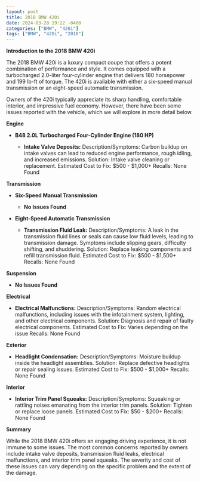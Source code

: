 ```yaml
---
layout: post
title: 2018 BMW 420i
date: 2024-03-28 19:22 -0400
categories: ["BMW", "420i"]
tags: ["BMW", "420i", "2018"]
---
```

**Introduction to the 2018 BMW 420i**

The 2018 BMW 420i is a luxury compact coupe that offers a potent combination of performance and style. It comes equipped with a turbocharged 2.0-liter four-cylinder engine that delivers 180 horsepower and 199 lb-ft of torque. The 420i is available with either a six-speed manual transmission or an eight-speed automatic transmission.

Owners of the 420i typically appreciate its sharp handling, comfortable interior, and impressive fuel economy. However, there have been some issues reported with the vehicle, which we will explore in more detail below.

**Engine**

* **B48 2.0L Turbocharged Four-Cylinder Engine (180 HP)**

    * **Intake Valve Deposits:**
    Description/Symptoms: Carbon buildup on intake valves can lead to reduced engine performance, rough idling, and increased emissions.
    Solution: Intake valve cleaning or replacement.
    Estimated Cost to Fix: $500 - $1,000+
    Recalls: None Found

**Transmission**

* **Six-Speed Manual Transmission**

    * **No Issues Found**

* **Eight-Speed Automatic Transmission**

    * **Transmission Fluid Leak:**
    Description/Symptoms: A leak in the transmission fluid lines or seals can cause low fluid levels, leading to transmission damage. Symptoms include slipping gears, difficulty shifting, and shuddering.
    Solution: Replace leaking components and refill transmission fluid.
    Estimated Cost to Fix: $500 - $1,500+
    Recalls: None Found

**Suspension**

* **No Issues Found**

**Electrical**

* **Electrical Malfunctions:**
Description/Symptoms: Random electrical malfunctions, including issues with the infotainment system, lighting, and other electrical components.
Solution: Diagnosis and repair of faulty electrical components.
Estimated Cost to Fix: Varies depending on the issue
Recalls: None Found

**Exterior**

* **Headlight Condensation:**
Description/Symptoms: Moisture buildup inside the headlight assemblies.
Solution: Replace defective headlights or repair sealing issues.
Estimated Cost to Fix: $500 - $1,000+
Recalls: None Found

**Interior**

* **Interior Trim Panel Squeaks:**
Description/Symptoms: Squeaking or rattling noises emanating from the interior trim panels.
Solution: Tighten or replace loose panels.
Estimated Cost to Fix: $50 - $200+
Recalls: None Found

**Summary**

While the 2018 BMW 420i offers an engaging driving experience, it is not immune to some issues. The most common concerns reported by owners include intake valve deposits, transmission fluid leaks, electrical malfunctions, and interior trim panel squeaks. The severity and cost of these issues can vary depending on the specific problem and the extent of the damage.
